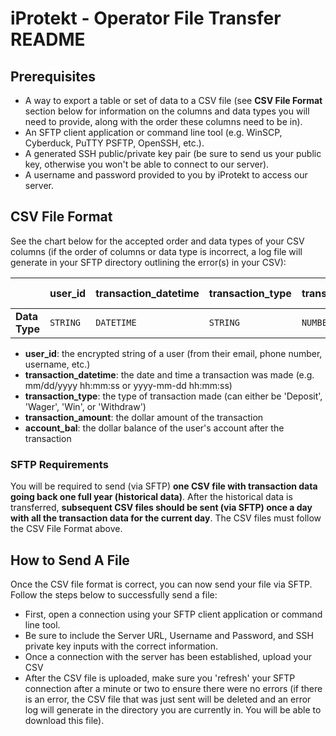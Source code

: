 # iProtekt - Operator File Transfer README

## Prerequisites
- A way to export a table or set of data to a CSV file (see **CSV File Format** section below for information on the columns and data types you will need to provide, along with the order these columns need to be in).  
- An SFTP client application or command line tool (e.g. WinSCP, Cyberduck, PuTTY PSFTP, OpenSSH, etc.).
- A generated SSH public/private key pair (be sure to send us your public key, otherwise you won't be able to connect to our server).
- A username and password provided to you by iProtekt to access our server.

## CSV File Format

See the chart below for the accepted order and data types of your CSV columns (if the order of columns or data type is incorrect, a log file will generate in your SFTP directory outlining the error(s) in your CSV): 

|                |user_id |transaction_datetime  |transaction_type | transaction_amount |account_bal (optional) |
|----------------|--------|----------------------|-----------------|--------------------------|-----------------------|
|**Data Type**   |`STRING`|`DATETIME`            |`STRING`            |`NUMBER`          |`NUMBER`               | 
- **user_id**: the encrypted string of a user (from their email, phone number, username, etc.)
- **transaction_datetime**: the date and time a transaction was made (e.g. mm/dd/yyyy hh:mm:ss or yyyy-mm-dd hh:mm:ss)
- **transaction_type**: the type of transaction made (can either be 'Deposit', 'Wager', 'Win', or 'Withdraw')
- **transaction_amount**: the dollar amount of the transaction
- **account_bal**: the dollar balance of the user's account after the transaction

### SFTP Requirements
You will be required to send (via SFTP) **one CSV file with transaction data going back one full year (historical data)**. After the historical data is transferred, **subsequent CSV files should be sent (via SFTP) once a day with all the transaction data for the current day**.
The CSV files must follow the CSV File Format above.

## How to Send A File

Once the CSV file format is correct, you can now send your file via SFTP. Follow the steps below to successfully send a file:
- First, open a connection using your SFTP client application or command line tool.
- Be sure to include the Server URL, Username and Password, and SSH private key inputs with the correct information.
- Once a connection with the server has been established, upload your CSV
- After the CSV file is uploaded, make sure you 'refresh' your SFTP connection after a minute or two to ensure there were no errors (if there is an error, the CSV file that was just sent will be deleted and an error log will generate in the directory you are currently in. You will be able to download this file).
